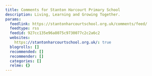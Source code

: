 ```yaml
---
title: Comments for Stanton Harcourt Primary School
description: Living, Learning and Growing Together.
params:
  feedlink: https://stantonharcourtschool.org.uk/comments/feed/
  feedtype: rss
  feedid: 927cc135e96a8075c9730077c2c2a6c2
  websites:
    https://stantonharcourtschool.org.uk/: true
  blogrolls: []
  recommended: []
  recommender: []
  categories: []
  relme: {}
---
```

